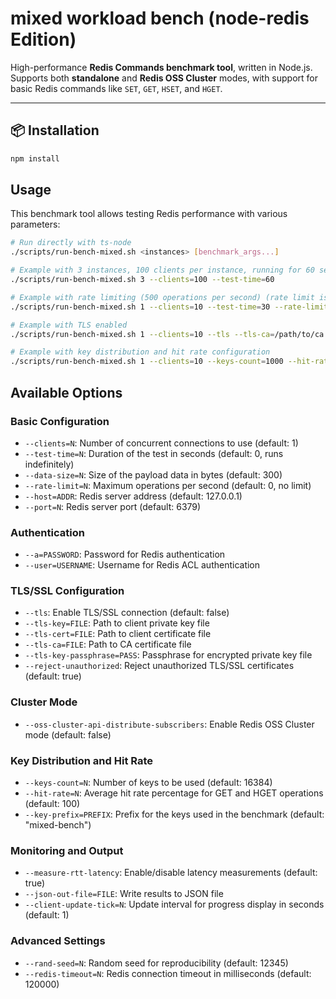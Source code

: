 # mixed workload bench (node-redis Edition)

High-performance **Redis Commands benchmark tool**, written in Node.js.  
Supports both **standalone** and **Redis OSS Cluster** modes, with support for basic Redis commands like `SET`, `GET`, `HSET`, and `HGET`.

--- 

## 📦 Installation

```bash
npm install
```

## Usage

This benchmark tool allows testing Redis performance with various parameters:

```bash
# Run directly with ts-node
./scripts/run-bench-mixed.sh <instances> [benchmark_args...]

# Example with 3 instances, 100 clients per instance, running for 60 seconds
./scripts/run-bench-mixed.sh 3 --clients=100 --test-time=60

# Example with rate limiting (500 operations per second) (rate limit is per instance)
./scripts/run-bench-mixed.sh 1 --clients=10 --test-time=30 --rate-limit=500

# Example with TLS enabled
./scripts/run-bench-mixed.sh 1 --clients=10 --tls --tls-ca=/path/to/ca.crt --tls-cert=/path/to/client.crt --tls-key=/path/to/client.key

# Example with key distribution and hit rate configuration
./scripts/run-bench-mixed.sh 1 --clients=10 --keys-count=1000 --hit-rate=80 --key-prefix=myapp
```

## Available Options

### Basic Configuration
- `--clients=N`: Number of concurrent connections to use (default: 1)
- `--test-time=N`: Duration of the test in seconds (default: 0, runs indefinitely)
- `--data-size=N`: Size of the payload data in bytes (default: 300)
- `--rate-limit=N`: Maximum operations per second (default: 0, no limit)
- `--host=ADDR`: Redis server address (default: 127.0.0.1)
- `--port=N`: Redis server port (default: 6379)

### Authentication
- `--a=PASSWORD`: Password for Redis authentication
- `--user=USERNAME`: Username for Redis ACL authentication

### TLS/SSL Configuration
- `--tls`: Enable TLS/SSL connection (default: false)
- `--tls-key=FILE`: Path to client private key file
- `--tls-cert=FILE`: Path to client certificate file
- `--tls-ca=FILE`: Path to CA certificate file
- `--tls-key-passphrase=PASS`: Passphrase for encrypted private key file
- `--reject-unauthorized`: Reject unauthorized TLS/SSL certificates (default: true)

### Cluster Mode
- `--oss-cluster-api-distribute-subscribers`: Enable Redis OSS Cluster mode (default: false)

### Key Distribution and Hit Rate
- `--keys-count=N`: Number of keys to be used (default: 16384)
- `--hit-rate=N`: Average hit rate percentage for GET and HGET operations (default: 100)
- `--key-prefix=PREFIX`: Prefix for the keys used in the benchmark (default: "mixed-bench")

### Monitoring and Output
- `--measure-rtt-latency`: Enable/disable latency measurements (default: true)
- `--json-out-file=FILE`: Write results to JSON file
- `--client-update-tick=N`: Update interval for progress display in seconds (default: 1)

### Advanced Settings
- `--rand-seed=N`: Random seed for reproducibility (default: 12345)
- `--redis-timeout=N`: Redis connection timeout in milliseconds (default: 120000)
